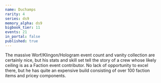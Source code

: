 ```yaml
---
name: Duchamps
rarity: 4
series: ds9
memory_alpha: ds9
bigbook_tier: 11
events: 21
in_portal: false
published: true
---
```


The massive Worf/Klingon/Hologram event count and vanity collection are certainly nice, but his stats and skill set tell the story of a crew whose likely ceiling is as a Faction event contributor. No lack of opportunity to excel there, but he has quite an expensive build consisting of over 100 faction items and pricey components.
